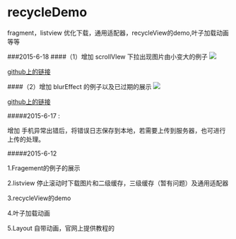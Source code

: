 # recycleDemo
 fragment，listview 优化下载，通用适配器，recycleView的demo,叶子加载动画等等

###2015-6-18
 ####（1）增加 scrollVIew 下拉出现图片由小变大的例子
 ![](http://a2.qpic.cn/psb?/V13Kv6ef3CGcA0/5UpsAb4X8USVnpfZCIOxgoLzU3Uk4MMlqR1FCbKlhmI!/b/dCgAAAAAAAAA&bo=6QC8AQAAAAAC*48!&rf=viewer_4)

 [github上的链接](https://github.com/ksoichiro/Android-ObservableScrollView)


 ####（2）增加 blurEffect 的例子以及已过期的展示
 ![](http://a2.qpic.cn/psb?/V13Kv6ef3CGcA0/66LsNhNYXMtFf0rSJcQnakuR.iUrbBNAj*YyxzVGGLs!/b/dCIAAAAAAAAA&bo=6QC8AQAAAAAC*48!&rf=viewer_4)

 [github上的链接](https://github.com/PomepuyN/BlurEffectForAndroidDesign)

#####2015-6-17 :

 增加 手机异常出错后，将错误日志保存到本地，若需要上传到服务器，也可进行上传的处理。

#####2015-6-12

 1.Fragement的例子的展示

 2.listview 停止滚动时下载图片和二级缓存，三级缓存（暂有问题）及通用适配器

 3.recycleView的demo

 4.叶子加载动画

 5.Layout 自带动画，官网上提供教程的
